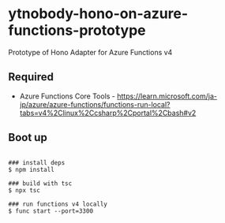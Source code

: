 # ytnobody-hono-on-azure-functions-prototype

Prototype of Hono Adapter for Azure Functions v4

## Required

* Azure Functions Core Tools - https://learn.microsoft.com/ja-jp/azure/azure-functions/functions-run-local?tabs=v4%2Clinux%2Ccsharp%2Cportal%2Cbash#v2

## Boot up

```

### install deps
$ npm install

### build with tsc
$ npx tsc

### run functions v4 locally
$ func start --port=3300

```

